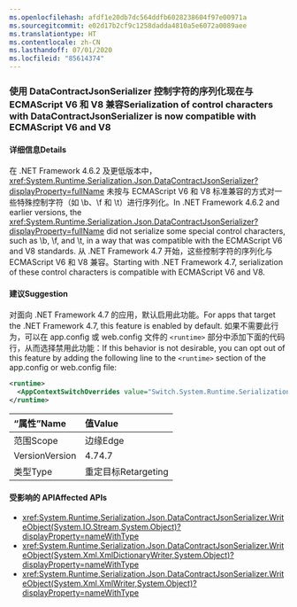 ```yaml
---
ms.openlocfilehash: afdf1e20db7dc564ddfb6028238604f97e00971a
ms.sourcegitcommit: e02d17b2cf9c1258dadda4810a5e6072a0089aee
ms.translationtype: HT
ms.contentlocale: zh-CN
ms.lasthandoff: 07/01/2020
ms.locfileid: "85614374"
---
```

### <a name="serialization-of-control-characters-with-datacontractjsonserializer-is-now-compatible-with-ecmascript-v6-and-v8"></a><span data-ttu-id="07b96-101">使用 DataContractJsonSerializer 控制字符的序列化现在与 ECMAScript V6 和 V8 兼容</span><span class="sxs-lookup"><span data-stu-id="07b96-101">Serialization of control characters with DataContractJsonSerializer is now compatible with ECMAScript V6 and V8</span></span>

#### <a name="details"></a><span data-ttu-id="07b96-102">详细信息</span><span class="sxs-lookup"><span data-stu-id="07b96-102">Details</span></span>

<span data-ttu-id="07b96-103">在 .NET Framework 4.6.2 及更低版本中，<xref:System.Runtime.Serialization.Json.DataContractJsonSerializer?displayProperty=fullName> 未按与 ECMAScript V6 和 V8 标准兼容的方式对一些特殊控制字符（如 \b、\f 和 \t）进行序列化。</span><span class="sxs-lookup"><span data-stu-id="07b96-103">In .NET Framework 4.6.2 and earlier versions, the <xref:System.Runtime.Serialization.Json.DataContractJsonSerializer?displayProperty=fullName> did not serialize some special control characters, such as \b, \f, and \t, in a way that was compatible with the ECMAScript V6 and V8 standards.</span></span> <span data-ttu-id="07b96-104">从 .NET Framework 4.7 开始，这些控制字符的序列化与 ECMAScript V6 和 V8 兼容。</span><span class="sxs-lookup"><span data-stu-id="07b96-104">Starting with .NET Framework 4.7, serialization of these control characters is compatible with ECMAScript V6 and V8.</span></span>

#### <a name="suggestion"></a><span data-ttu-id="07b96-105">建议</span><span class="sxs-lookup"><span data-stu-id="07b96-105">Suggestion</span></span>

<span data-ttu-id="07b96-106">对面向 .NET Framework 4.7 的应用，默认启用此功能。</span><span class="sxs-lookup"><span data-stu-id="07b96-106">For apps that target the .NET Framework 4.7, this feature is enabled by default.</span></span> <span data-ttu-id="07b96-107">如果不需要此行为，可以在 app.config 或 web.config 文件的 `<runtime>` 部分中添加下面的代码行，从而选择禁用此功能：</span><span class="sxs-lookup"><span data-stu-id="07b96-107">If this behavior is not desirable, you can opt out of this feature by adding the following line to the `<runtime>` section of the app.config or web.config file:</span></span>

```xml
<runtime>
  <AppContextSwitchOverrides value="Switch.System.Runtime.Serialization.DoNotUseECMAScriptV6EscapeControlCharacter=false" />
</runtime>
```

| <span data-ttu-id="07b96-108">“属性”</span><span class="sxs-lookup"><span data-stu-id="07b96-108">Name</span></span>    | <span data-ttu-id="07b96-109">值</span><span class="sxs-lookup"><span data-stu-id="07b96-109">Value</span></span>       |
|:--------|:------------|
| <span data-ttu-id="07b96-110">范围</span><span class="sxs-lookup"><span data-stu-id="07b96-110">Scope</span></span>   | <span data-ttu-id="07b96-111">边缘</span><span class="sxs-lookup"><span data-stu-id="07b96-111">Edge</span></span>        |
| <span data-ttu-id="07b96-112">Version</span><span class="sxs-lookup"><span data-stu-id="07b96-112">Version</span></span> | <span data-ttu-id="07b96-113">4.7</span><span class="sxs-lookup"><span data-stu-id="07b96-113">4.7</span></span>         |
| <span data-ttu-id="07b96-114">类型</span><span class="sxs-lookup"><span data-stu-id="07b96-114">Type</span></span>    | <span data-ttu-id="07b96-115">重定目标</span><span class="sxs-lookup"><span data-stu-id="07b96-115">Retargeting</span></span> |

#### <a name="affected-apis"></a><span data-ttu-id="07b96-116">受影响的 API</span><span class="sxs-lookup"><span data-stu-id="07b96-116">Affected APIs</span></span>

- <xref:System.Runtime.Serialization.Json.DataContractJsonSerializer.WriteObject(System.IO.Stream,System.Object)?displayProperty=nameWithType>
- <xref:System.Runtime.Serialization.Json.DataContractJsonSerializer.WriteObject(System.Xml.XmlDictionaryWriter,System.Object)?displayProperty=nameWithType>
- <xref:System.Runtime.Serialization.Json.DataContractJsonSerializer.WriteObject(System.Xml.XmlWriter,System.Object)?displayProperty=nameWithType>
